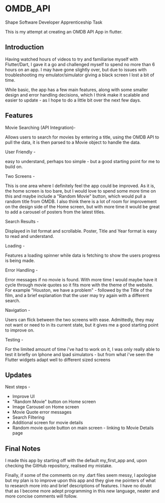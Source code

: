 # OMDB_API 

Shape Software Developer Apprenticeship Task

This is my attempt at creating an OMDB API App in flutter.

## Introduction

Having watched hours of videos to try and familiarise myself with Flutter/Dart, I gave it a go and challenged myself to spend no more than 6 hours on an app. I may have gone slightly over, but due to issues with troubleshooting my emulator/simulator giving a black screen I lost a bit of time.


While basic, the app has a few main features, along with some smaller design and error handling decisions, which I think make it scalable and easier to update - as I hope to do a little bit over the next few days.

## Features

Movie Searching (API Integration)-

Allows users to search for movies by entering a title, using the OMDB API to pull the data, it is then parsed to a Movie object to handle the data.

User Friendly - 

easy to understand, perhaps too simple - but a good starting point for me to build on.

Two Screens - 

This is one area where I definitely feel the app could be improved. 
As it is, the home screen is too bare, but I would love to spend some more time on this and maybe include a "Random Movie" button, which would pull a random title from OMDB. 
I also think there is a lot of room for improvement on the design side of the Home screen, but with more time it would be great to add a carousel of posters from the latest titles.

Search Results - 

Displayed in list format and scrollable. Poster, Title and Year format is easy to read and understand.

Loading  - 

Features a loading spinner while data is fetching to show the users progress is being made.

Error Handling - 

Error messages if no movie is found. With more time I would maybe have it cycle through movie quotes so it fits more with the theme of the website.
For example "Houston, we have a problem" - followed by the Title of the film, and a brief explanation that the user may try again with a different search.

Navigation - 

Users can flick between the two screens with ease. Admittedly, they may not want or need to in its current state, but it gives me a good starting point to improve on.

Testing - 

For the limited amount of time i've had to work on it, I was only really able to test it briefly on Iphone and Ipad simulators - but from what i've seen the Flutter widgets adapt well to different sized screens

## Updates

Next steps - 

- Improve UI
- "Random Movie" button on Home screen
- Image Carousel on Home screen
- Movie Quote error messages
- Search Filtering 
- Additional screen for movie details
- Random movie quote button on main screen - linking to Movie Details page

## Final Notes

 I made this app by starting off with the default my_first_app and, upon checking the GitHub repository, realised my mistake.

 Finally, if some of the comments on my .dart files seem messy, I apologise but my plan is to improve upon this app and they give me pointers of what to research more into and brief descriptions of features. I have no doubt that as I become more adept programming in this new language, neater and more concise comments will follow.




